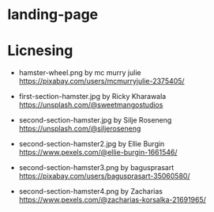 # landing-page

# Licnesing 
* hamster-wheel.png 
by mc murry julie https://pixabay.com/users/mcmurryjulie-2375405/

* first-section-hamster.jpg by Ricky Kharawala https://unsplash.com/@sweetmangostudios

* second-section-hamster.jpg by Silje Roseneng https://unsplash.com/@siljeroseneng

* second-section-hamster2.jpg by Ellie Burgin https://www.pexels.com/@ellie-burgin-1661546/

* second-section-hamster3.png by bagusprasart https://pixabay.com/users/bagusprasart-35060580/

* second-section-hamster4.png by Zacharias https://www.pexels.com/@zacharias-korsalka-21691965/
